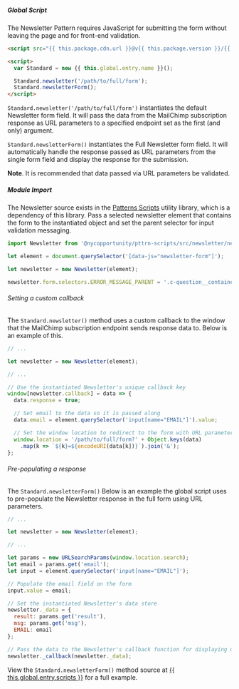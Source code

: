 <!-- Headers start with h5 ##### -->

##### Global Script

The Newsletter Pattern requires JavaScript for submitting the form without leaving the page and for front-end validation.


```html
<script src="{{ this.package.cdn.url }}@v{{ this.package.version }}/{{ this.global.dist }}/{{ this.global.entry.scripts }}"></script>

<script>
  var Standard = new {{ this.global.entry.name }}();

  Standard.newsletter('/path/to/full/form');
  Standard.newsletterForm();
</script>
```

`Standard.newsletter('/path/to/full/form')` instantiates the default Newsletter form field. It will pass the data from the MailChimp subscription response as URL parameters to a specified endpoint set as the first (and only) argument.

`Standard.newsletterForm()` instantiates the Full Newsletter form field. It will automatically handle the response passed as URL parameters from the single form field and display the response for the submission.

**Note**. It is recommended that data passed via URL parameters be validated.

##### Module Import

The Newsletter source exists in the <a href="https://github.com/CityOfNewYork/patterns-scripts/" target="_blank" rel="noopener nofollow">Patterns Scripts</a> utility library, which is a dependency of this library. Pass a selected newsletter element that contains the form to the instantiated object and set the parent selector for input validation messaging.

```javascript
import Newsletter from '@nycopportunity/pttrn-scripts/src/newsletter/newsletter';

let element = document.querySelector('[data-js="newsletter-form"]');

let newsletter = new Newsletter(element);

newsletter.form.selectors.ERROR_MESSAGE_PARENT = '.c-question__container';
```

###### Setting a custom callback

The `Standard.newsletter()` method uses a custom callback to the window that the MailChimp subscription endpoint sends response data to. Below is an example of this.

```javascript
// ...

let newsletter = new Newsletter(element);

// ...

// Use the instantiated Newsletter's unique callback key
window[newsletter.callback] = data => {
  data.response = true;

  // Set email to the data so it is passed along
  data.email = element.querySelector('input[name="EMAIL"]').value;

  // Set the window location to redirect to the form with URL parameters from the response
  window.location = '/path/to/full/form?' + Object.keys(data)
    .map(k => `${k}=${encodeURI(data[k])}`).join('&');
};
```

###### Pre-populating a response

The `Standard.newsletterForm()` Below is an example the global script uses to pre-populate the Newsletter response in the full form using URL parameters.

```javascript
// ...

let newsletter = new Newsletter(element);

// ...

let params = new URLSearchParams(window.location.search);
let email = params.get('email');
let input = element.querySelector('input[name="EMAIL"]');

// Populate the email field on the form
input.value = email;

// Set the instantiated Newsletter's data store
newsletter._data = {
  result: params.get('result'),
  msg: params.get('msg'),
  EMAIL: email
};

// Pass the data to the Newsletter's callback function for displaying messaging
newsletter._callback(newsletter._data);
```

View the `Standard.newsletterForm()` method source at <u>{{ this.global.entry.scripts }}</u> for a full example.
